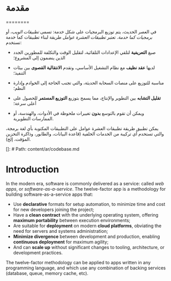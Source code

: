 # مقدمة
========

في العصر الحديث، يتم توزيع البرمجيات على شكل خدمة: تسمى *تطبيقات الويب*، أو *برمجيات كما خدمة*. تعتبر *تطبيقات العشرة عوامل* طريقة لبناء تطبيقات كما خدمة تستخدم:

* صيغ **التعريفية** لتلقي الإعدادات التلقائية، لتقليل الوقت والتكلفة للمطورين الجدد الذين ينضمون إلى المشروع؛

* لديها **عقد نظيف** مع نظام التشغيل الأساسي، وتقدم **الانتقالية القصوى** بين بيئات التنفيذ؛

* مناسبة للتوزيع على منصات السحابة الحديثة، والتي تجنب الحاجة إلى الخوادم وإدارة النظم؛

* **تقليل التشابه** بين التطوير والإنتاج، مما يسمح بتوزيع **التوزيع المستمر** للحصول على أعلى سرعة؛

* ويمكن أن تقوم بالتوسع **بدون** تغييرات ملحوظة في الأدوات، والهندسة، أو الممارسات التطويرية.


يمكن تطبيق طريقة تطبيقات العشرة عوامل على التطبيقات المكتوبة بأي لغة برمجة، والتي تستخدم أي تركيبة من الخدمات الخلفية (قاعدة البيانات، والطابور، وذاكرة التخزين المؤقت، إلخ).

[]: # Path: content/ar/codebase.md

Introduction
============

In the modern era, software is commonly delivered as a service: called *web apps*, or *software-as-a-service*.  The twelve-factor app is a methodology for building software-as-a-service apps that:

* Use **declarative** formats for setup automation, to minimize time and cost for new developers joining the project;
* Have a **clean contract** with the underlying operating system, offering **maximum portability** between execution environments;
* Are suitable for **deployment** on modern **cloud platforms**, obviating the need for servers and systems administration;
* **Minimize divergence** between development and production, enabling **continuous deployment** for maximum agility;
* And can **scale up** without significant changes to tooling, architecture, or development practices.

The twelve-factor methodology can be applied to apps written in any programming language, and which use any combination of backing services (database, queue, memory cache, etc).
